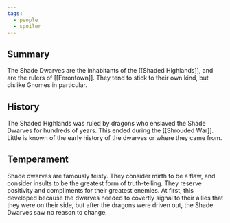 ```yaml
---
tags:
  - people
  - spoiler
---
```

## Summary

The Shade Dwarves are the inhabitants of the [[Shaded Highlands]], and are the rulers of [[Ferontown]]. They tend to stick to their own kind, but dislike Gnomes in particular. 

## History

The Shaded Highlands was ruled by dragons who enslaved the Shade Dwarves for hundreds of years. This ended during the [[Shrouded War]]. Little is known of the early history of the dwarves or where they came from.

## Temperament

Shade dwarves are famously feisty. They consider mirth to be a flaw, and consider insults to be the greatest form of truth-telling. They reserve positivity and compliments for their greatest enemies. At first, this developed because the dwarves needed to covertly signal to their allies that they were on their side, but after the dragons were driven out, the Shade Dwarves saw no reason to change.